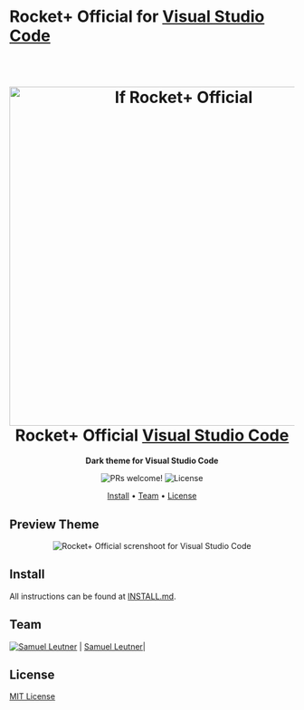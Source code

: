 # Rocket+ Official for [Visual Studio Code](http://code.visualstudio.com)

<h1 align="center">
  <br>
  <img src="https://github.com/SamuelLeutner/getrocketplus/assets/103613009/e4e5f336-eafe-4596-ac9d-bf7b3901867a" alt="If Rocket+ Official" width="600">
  <br>
  Rocket+ Official <a href="https://code.visualstudio.com/">Visual Studio Code</a>
  <br>
</h1>

<p align="center">
  <strong>Dark theme for Visual Studio Code</strong>
</p>

<p align="center">
  <img src="https://img.shields.io/badge/PRs-welcome-%235FCC6F.svg" alt="PRs welcome!" />

  <img alt="License" src="https://img.shields.io/badge/license-MIT-%235FCC6F">
</p>

<p align="center">
  <a href="#install">Install</a> •
  <a href="#team">Team</a> •
  <a href="#license">License</a>
</p>

## Preview Theme
<p align="center">
  <img alt="Rocket+ Official screnshoot for Visual Studio Code" src="https://github.com/SamuelLeutner/getrocketplus/assets/103613009/7f8cbbef-1bfb-43d5-8d50-e794ab2363c1">
</p>

## Install

All instructions can be found at [INSTALL.md](https://github.com/SamuelLeutner/getrocketplus/blob/main/INSTALL.MD).

## Team

[![Samuel Leutner](https://github.com/samuelleutner.png?size=100)](https://github.com/samuelleutner)
| [Samuel Leutner](https://github.com/SamuelLeutner/)|

## License

[MIT License](https://github.com/SamuelLeutner/getrocketplus/blob/main/LICENSE)
